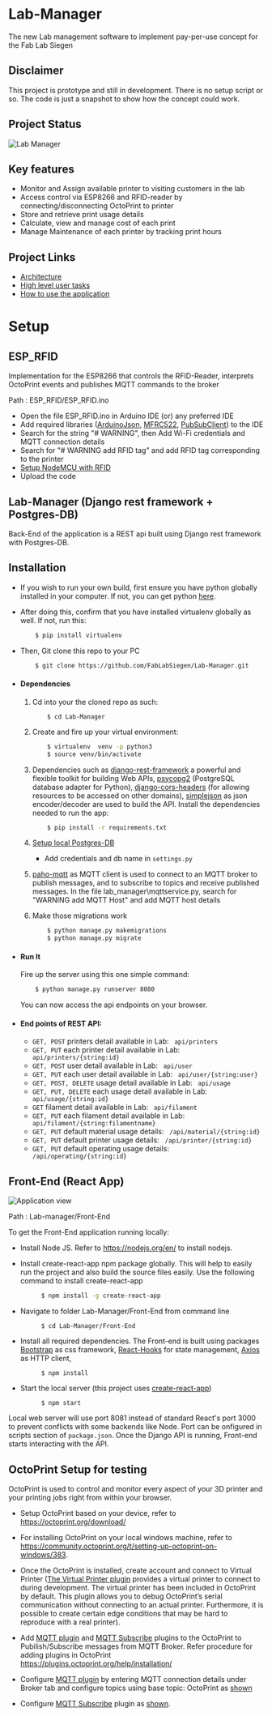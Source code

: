 # Lab-Manager

The new Lab management software to implement pay-per-use concept for the Fab Lab Siegen

## Disclaimer

This project is prototype and still in development. There is no setup script or so. The code is just a snapshot to show how the concept could work.

## Project Status

![Lab Manager](https://github.com/FabLabSiegen/Lab-Manager/workflows/Lab%20Manager/badge.svg?branch=master)

## Key features

- Monitor and Assign available printer to visiting customers in the lab
- Access control via ESP8266 and RFID-reader by connecting/disconnecting OctoPrint to printer
- Store and retrieve print usage details
- Calculate, view and manage cost of each print
- Manage Maintenance of each printer by tracking print hours

## Project Links

- [Architecture](https://drive.google.com/file/d/16qB0iT30ZRu07Zg9T2nqXLLCi88Ac29D/view?usp=sharing)
- [High level user tasks](https://drive.google.com/file/d/1WH51V1CVpxdZxaitDeyuj2zDtwwMi52o/view?usp=sharing)
- [How to use the application](https://drive.google.com/file/d/1tR145jTIe74obSpfrPw2ca4HzGGN9U2-/view?usp=sharing)

# Setup

## ESP_RFID

Implementation for the ESP8266 that controls the RFID-Reader, interprets OctoPrint events and publishes MQTT commands to the broker

Path : ESP_RFID/ESP_RFID.ino

- Open the file ESP_RFID.ino in Arduino IDE (or) any preferred IDE
- Add required libraries ([ArduinoJson](https://arduinojson.org/?utm_source=meta&utm_medium=library.properties), [MFRC522](https://github.com/miguelbalboa/rfid), [PubSubClient](https://github.com/knolleary/pubsubclient)) to the IDE
- Search for the string "# WARNING", then Add Wi-Fi credentials and MQTT connection details
- Search for "# WARNING add RFID tag" and add RFID tag corresponding to the printer
- [Setup NodeMCU with RFID](https://content.instructables.com/ORIG/FX4/GP96/J48Q18RQ/FX4GP96J48Q18RQ.png)
- Upload the code

## Lab-Manager (Django rest framework + Postgres-DB)

Back-End of the application is a REST api built using Django rest framework with Postgres-DB.

## Installation

- If you wish to run your own build, first ensure you have python globally installed in your computer. If not, you can get python [here](https://www.python.org").
- After doing this, confirm that you have installed virtualenv globally as well. If not, run this:
  ```bash
      $ pip install virtualenv
  ```
- Then, Git clone this repo to your PC

  ```bash
      $ git clone https://github.com/FabLabSiegen/Lab-Manager.git
  ```

- #### Dependencies

  1. Cd into your the cloned repo as such:
     ```
         $ cd Lab-Manager
     ```
  2. Create and fire up your virtual environment:
     ```bash
         $ virtualenv  venv -p python3
         $ source venv/bin/activate
     ```
  3. Dependencies such as [django-rest-framework](https://www.django-rest-framework.org/) a powerful and flexible toolkit for building Web APIs, [psycopg2](https://pypi.org/project/psycopg2/) (PostgreSQL database adapter for Python), [django-cors-headers](https://pypi.org/project/django-cors-headers/) (for allowing resources to be accessed on other domains), [simplejson](https://pypi.org/project/simplejson/) as json encoder/decoder are used to build the API.
     Install the dependencies needed to run the app:
     ```bash
         $ pip install -r requirements.txt
     ```
  4. [Setup local Postgres-DB](https://www.digitalocean.com/community/tutorials/how-to-use-postgresql-with-your-django-application-on-ubuntu-14-04)

     - Add credentials and db name in `settings.py`

  5. [paho-mqtt](https://pypi.org/project/paho-mqtt/) as MQTT client is used to connect to an MQTT broker to publish messages, and to subscribe to topics and receive published messages. In the file lab_manager\mqttservice.py, search for "WARNING add MQTT Host" and add MQTT host details

  6. Make those migrations work
     ```bash
         $ python manage.py makemigrations
         $ python manage.py migrate
     ```

- #### Run It
  Fire up the server using this one simple command:
  ```bash
      $ python manage.py runserver 8080
  ```
  You can now access the api endpoints on your browser.
- #### End points of REST API:

  - `GET, POST` printers detail available in Lab: ` api/printers`
  - `GET, PUT` each printer detail available in Lab: ` api/printers/{string:id}`
  - `GET, POST` user detail available in Lab: ` api/user`
  - `GET, PUT` each user detail available in Lab: ` api/user/{string:user}`
  - `GET, POST, DELETE` usage detail available in Lab: ` api/usage`
  - `GET, PUT, DELETE` each usage detail available in Lab: ` api/usage/{string:id}`
  - `GET` filament detail available in Lab: ` api/filament`
  - `GET, PUT` each filament detail available in Lab: ` api/filament/{string:filamentname}`
  - `GET, PUT` default material usage details: ` /api/material/{string:id}`
  - `GET, PUT` default printer usage details: ` /api/printer/{string:id}`
  - `GET, PUT` default operating usage details: ` /api/operating/{string:id}`

## Front-End (React App)

![Application view](https://github.com/FabLabSiegen/Lab-Manager/blob/newfeature/Uploads/Application_preview.gif)

Path : Lab-manager/Front-End

To get the Front-End application running locally:

- Install Node JS. Refer to https://nodejs.org/en/ to install nodejs.

- Install create-react-app npm package globally. This will help to easily run the project and also build the source files easily. Use the following command to install create-react-app

```bash
         $ npm install -g create-react-app
```

- Navigate to folder Lab-Manager/Front-End from command line

```
         $ cd Lab-Manager/Front-End
```

- Install all required dependencies. The Front-end is built using packages [Bootstrap](https://getbootstrap.com/docs/5.0/getting-started/introduction/) as css framework, [React-Hooks](https://reactjs.org/docs/hooks-intro.html) for state management, [Axios](https://www.npmjs.com/package/axios) as HTTP client,

```
         $ npm install
```

- Start the local server (this project uses [create-react-app](https://reactjs.org/docs/create-a-new-react-app.html))

```
         $ npm start
```

Local web server will use port 8081 instead of standard React's port 3000 to prevent conflicts with some backends like Node. Port can be onfigured in scripts section of `package.json`. Once the Django API is running, Front-end starts interacting with the API.

## OctoPrint Setup for testing

OctoPrint is used to control and monitor every aspect of your 3D printer and your printing jobs right from within your browser.

- Setup OctoPrint based on your device, refer to https://octoprint.org/download/

- For installing OctoPrint on your local windows machine, refer to https://community.octoprint.org/t/setting-up-octoprint-on-windows/383.

- Once the OctoPrint is installed, create account and connect to Virtual Printer ([The Virtual Printer plugin](https://docs.octoprint.org/en/master/development/virtual_printer.html#enabling-the-virtual-printer) provides a virtual printer to connect to during development. The virtual printer has been included in OctoPrint by default. This plugin allows you to debug OctoPrint’s serial communication without connecting to an actual printer. Furthermore, it is possible to create certain edge conditions that may be hard to reproduce with a real printer).

- Add [MQTT plugin](https://plugins.octoprint.org/plugins/mqtt/) and [MQTT Subscribe](https://plugins.octoprint.org/plugins/mqttsubscribe/) plugins to the OctoPrint to Pubilish/Subscribe messages from MQTT Broker. Refer procedure for adding plugins in OctoPrint https://plugins.octoprint.org/help/installation/

- Configure [MQTT plugin](https://plugins.octoprint.org/plugins/mqtt/) by entering MQTT connection details under Broker tab and configure topics using base topic: OctoPrint as [shown](https://github.com/FabLabSiegen/Lab-Manager/blob/newfeature/Uploads/MQTT_plugin_setup1.PNG)

- Configure [MQTT Subscribe](https://plugins.octoprint.org/plugins/mqttsubscribe/) plugin as [shown](https://github.com/FabLabSiegen/Lab-Manager/blob/newfeature/Uploads/MQTT_Subscribe_setup.png).
